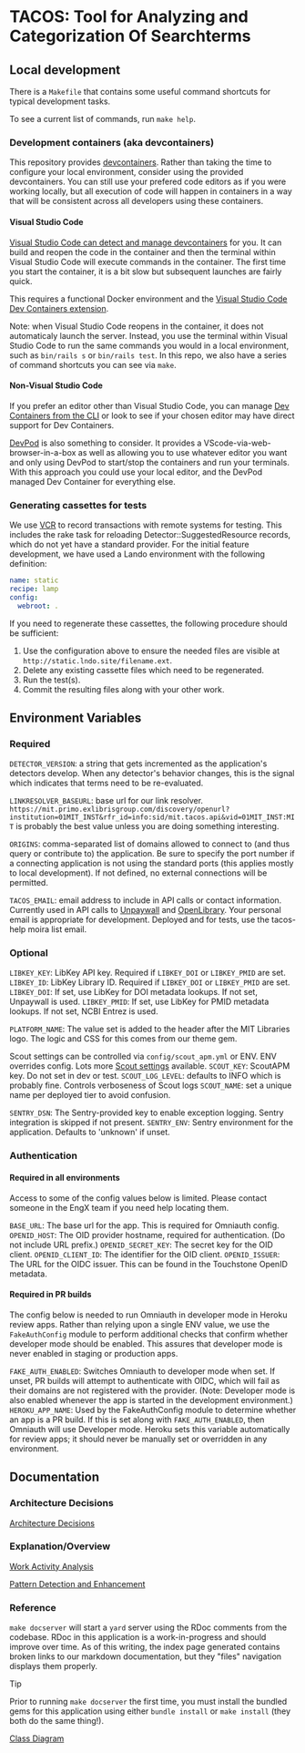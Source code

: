 # TACOS: Tool for Analyzing and Categorization Of Searchterms

## Local development

There is a `Makefile` that contains some useful command shortcuts for typical development tasks.

To see a current list of commands, run `make help`.

### Development containers (aka devcontainers)

This repository provides [devcontainers](https://containers.dev). Rather than taking the time to configure your local
environment, consider using the provided devcontainers. You can still use your prefered code editors as if you were
working locally, but all execution of code will happen in containers in a way that will be consistent across all
developers using these containers.

#### Visual Studio Code

[Visual Studio Code can detect and manage devcontainers](https://code.visualstudio.com/docs/devcontainers/containers)
for you. It can build and reopen the code in the container and then the terminal within Visual Studio Code will execute
commands in the container. The first time you start the container, it is a bit slow but subsequent launches are fairly
quick.

This requires a functional Docker environment and the [Visual Studio Code Dev Containers extension](https://marketplace.visualstudio.com/items?itemName=ms-vscode-remote.remote-containers).

Note: when Visual Studio Code reopens in the container, it does not automaticaly launch the server. Instead, you use the
terminal within Visual Studio Code to run the same commands you would in a local environment, such as `bin/rails s` or
`bin/rails test`. In this repo, we also have a series of command shortcuts you can see via `make`.

#### Non-Visual Studio Code

If you prefer an editor other than Visual Studio Code, you can manage [Dev Containers from the CLI](https://containers.dev/supporting#devcontainer-cli) or look to see if your chosen editor may have direct support for Dev Containers.

[DevPod](https://github.com/loft-sh/devpod) is also something to consider. It provides a VScode-via-web-browser-in-a-box
as well as allowing you to use whatever editor you want and only using DevPod to start/stop the containers and run your
terminals. With this approach you could use your local editor, and the DevPod managed Dev Container for everything else.

### Generating cassettes for tests

We use [VCR](https://github.com/vcr/vcr) to record transactions with remote systems for testing. This includes the rake
task for reloading Detector::SuggestedResource records, which do not yet have a standard provider. For the initial
feature development, we have used a Lando environment with the following definition:

```yml
name: static
recipe: lamp
config:
  webroot: .
```

If you need to regenerate these cassettes, the following procedure should be sufficient:

1. Use the configuration above to ensure the needed files are visible at `http://static.lndo.site/filename.ext`.
2. Delete any existing cassette files which need to be regenerated.
3. Run the test(s).
4. Commit the resulting files along with your other work.

## Environment Variables

### Required

`DETECTOR_VERSION`: a string that gets incremented as the application's detectors develop. When any detector's behavior
changes, this is the signal which indicates that terms need to be re-evaluated.

`LINKRESOLVER_BASEURL`: base url for our link resolver. `https://mit.primo.exlibrisgroup.com/discovery/openurl?institution=01MIT_INST&rfr_id=info:sid/mit.tacos.api&vid=01MIT_INST:MIT` is probably the best value unless you are doing something interesting.

`ORIGINS`: comma-separated list of domains allowed to connect to (and thus query or contribute to) the application. Be sure to specify the port number if a connecting application is not using the standard ports (this applies mostly to local development). If not defined, no external connections will be permitted.

`TACOS_EMAIL`: email address to include in API calls or contact information. Currently used in API calls to [Unpaywall](https://unpaywall.org/products/api) and [OpenLibrary](https://openlibrary.org/developers/api). Your personal email is appropriate for development. Deployed and for tests, use the tacos-help moira list email.

### Optional

`LIBKEY_KEY`: LibKey API key. Required if `LIBKEY_DOI` or `LIBKEY_PMID` are set.
`LIBKEY_ID`: LibKey Library ID. Required if `LIBKEY_DOI` or `LIBKEY_PMID` are set.
`LIBKEY_DOI`: If set, use LibKey for DOI metadata lookups. If not set, Unpaywall is used.
`LIBKEY_PMID`: If set, use LibKey for PMID metadata lookups. If not set, NCBI Entrez is used.

`PLATFORM_NAME`: The value set is added to the header after the MIT Libraries logo. The logic and CSS for this comes
from our theme gem.

Scout settings can be controlled via `config/scout_apm.yml` or ENV. ENV overrides config.
Lots more [Scout settings](https://scoutapm.com/docs/ruby/configuration#environment-variables) available.
`SCOUT_KEY`: ScoutAPM key. Do not set in dev or test.
`SCOUT_LOG_LEVEL`: defaults to INFO which is probably fine. Controls verboseness of Scout logs
`SCOUT_NAME`: set a unique name per deployed tier to avoid confusion.

`SENTRY_DSN`: The Sentry-provided key to enable exception logging. Sentry integration is skipped if not present.
`SENTRY_ENV`: Sentry environment for the application. Defaults to 'unknown' if unset.

### Authentication

#### Required in all environments

Access to some of the config values below is limited. Please contact someone in the EngX team if you need help locating
them.

`BASE_URL`: The base url for the app. This is required for Omniauth config.
`OPENID_HOST`: The OID provider hostname, required for authentication. (Do not include URL prefix.)
`OPENID_SECRET_KEY`: The secret key for the OID client.
`OPENID_CLIENT_ID`: The identifier for the OID client.
`OPENID_ISSUER`: The URL for the OIDC issuer. This can be found in the Touchstone OpenID metadata.

#### Required in PR builds

The config below is needed to run Omniauth in developer mode in Heroku review apps. Rather than relying upon a single
ENV value, we use the `FakeAuthConfig` module to perform additional checks that confirm whether developer mode should
be enabled. This assures that developer mode is never enabled in staging or production apps.

`FAKE_AUTH_ENABLED`: Switches Omniauth to developer mode when set. If unset, PR builds will attempt to authenticate with
OIDC, which will fail as their domains are not registered with the provider. (Note: Developer mode is also enabled
whenever the app is started in the development environment.)
`HEROKU_APP_NAME`: Used by the FakeAuthConfig module to determine whether an app is a PR build. If this is set along
with `FAKE_AUTH_ENABLED`, then Omniauth will use Developer mode. Heroku sets this variable automatically for review
apps; it should never be manually set or overridden in any environment.

## Documentation

### Architecture Decisions

[Architecture Decisions](docs/architecture-decisions/)

### Explanation/Overview

[Work Activity Analysis](docs/explanation/work-activity-analysis.md)

[Pattern Detection and Enhancement](docs/explanation/pattern_detection_and_enhancement.md)

### Reference

`make docserver` will start a `yard` server using the RDoc comments from the codebase. RDoc in this application is a work-in-progress and should improve over time. As of this writing, the index page generated contains broken links to our markdown documentation, but they "files" navigation displays them properly.

> [!TIP]  
> Prior to running `make docserver` the first time, you must install the bundled gems for this application using either `bundle install` or `make install` (they both do the same thing!).

[Class Diagram](docs/reference/classes.md)
